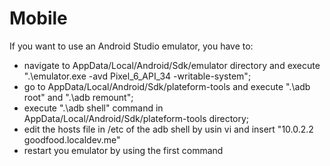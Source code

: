 # Mobile

If you want to use an Android Studio emulator, you have to:
- navigate to AppData/Local/Android/Sdk/emulator directory and execute ".\emulator.exe -avd Pixel_6_API_34 -writable-system";
- go to AppData/Local/Android/Sdk/plateform-tools and execute ".\adb root" and ".\adb remount";
- execute ".\adb shell" command in AppData/Local/Android/Sdk/plateform-tools directory;
- edit the hosts file in /etc of the adb shell by usin vi and insert "10.0.2.2 goodfood.localdev.me"
- restart you emulator by using the first command
